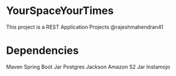 # YourSpaceYourTimes

This project is a REST Application Projects @rajeshmahendran41

# Dependencies

Maven
Spring Boot Jar
Postgres 
Jackson
Amazon S2 Jar
Instamojo
